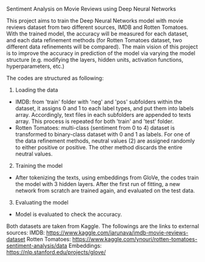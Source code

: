 Sentiment Analysis on Movie Reviews using Deep Neural Networks

This project aims to train the Deep Neural Networks model with movie reviews dataset from two different sources, IMDB
and Rotten Tomatoes. With the trained model, the accuracy will be measured for each dataset, and each data refinement 
methods (for Rotten Tomatoes dataset, two different data refinements will be compared). The main vision of this project
is to improve the accuracy in prediction of the model via varying the model structure (e.g. modifying the layers, hidden
units, activation functions, hyperparameters, etc.)

The codes are structured as following:
1. Loading the data
  - IMDB: from 'train' folder with 'neg' and 'pos' subfolders within the dataset, it assigns 0 and 1 to each label
    types, and put them into labels array. Accordingly, text files in each subfolders are appended to texts array.
    This process is repeated for both 'train' and 'test' folder.
  - Rotten Tomatoes: multi-class (sentiment from 0 to 4) dataset is transformed to binary-class dataset with 0 and 1 
    as labels. For one of the data refinement methods, neutral values (2) are assigned randomly to either positive or 
    positive. The other method discards the entire neutral values. 
2. Training the model 
  - After tokenizing the texts, using embeddings from GloVe, the codes train the model with 3 hidden layers. After the 
    first run of fitting, a new network from scratch are trained again, and evaluated on the test data. 
3. Evaluating the model
  - Model is evaluated to check the accuracy.

Both datasets are taken from Kaggle. The followings are the links to external sources:
IMDB: https://www.kaggle.com/iarunava/imdb-movie-reviews-dataset
Rotten Tomatoes: https://www.kaggle.com/ynouri/rotten-tomatoes-sentiment-analysis/data
Embeddings: https://nlp.stanford.edu/projects/glove/ 
